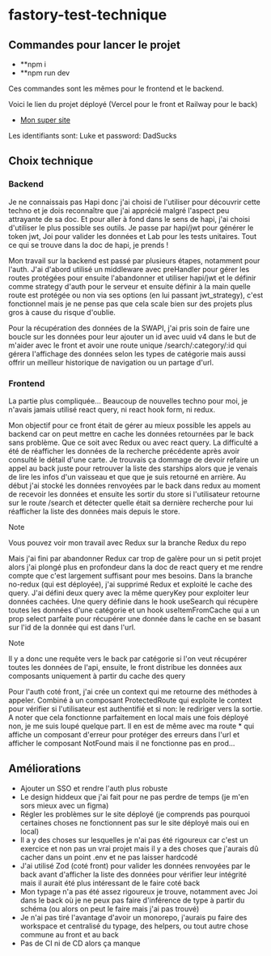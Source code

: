 # fastory-test-technique

## Commandes pour lancer le projet

- **npm i
- **npm run dev 

Ces commandes sont les mêmes pour le frontend et le backend.

Voici le lien du projet déployé (Vercel pour le front et Railway pour le back) 
- [Mon super site](https://frontend-gsn1etfr9-gauthier13s-projects.vercel.app/) 

Les identifiants sont:  Luke et password: DadSucks
## Choix technique

### Backend
Je ne connaissais pas Hapi donc j'ai choisi de l'utiliser pour découvrir cette techno et je dois reconnaître que j'ai apprécié malgré l'aspect peu attrayante de sa doc. Et pour aller à fond dans le sens de hapi, j'ai choisi d'utiliser le plus possible ses outils. Je passe par hapi/jwt pour générer le token jwt, Joi pour valider les données et Lab pour les tests unitaires. Tout ce qui se trouve dans la doc de hapi, je prends !

Mon travail sur la backend est passé par plusieurs étapes, notamment pour l'auth. J'ai d'abord utilisé un middleware avec preHandler pour gérer les routes protégées pour ensuite l'abandonner et utiliser hapi/jwt et le définir comme strategy d'auth pour le serveur et ensuite définir à la main quelle route est protégée ou non via ses options (en lui passant jwt_strategy), c'est fonctionnel mais je ne pense pas que cela scale bien sur des projets plus gros à cause du risque d'oublie.

Pour la récupération des données de la SWAPI, j'ai pris soin de faire une boucle sur les données pour leur ajouter un id avec uuid v4 dans le but de m'aider avec le front et avoir une route unique /search/:category/:id qui gérera l'affichage des données selon les types de catégorie mais aussi offrir un meilleur historique de navigation ou un partage d'url. 

### Frontend
La partie plus compliquée... Beaucoup de nouvelles techno pour moi, je n'avais jamais utilisé react query, ni react hook form, ni redux.

Mon objectif pour ce front était de gérer au mieux possible les appels au backend car on peut mettre en cache les données retournées par le back sans problème. Que ce soit avec Redux ou avec react query. La difficulté a été de réafficher les données de la recherche précédente après avoir consulté le détail d'une carte. Je trouvais ça dommage de devoir refaire un appel au back juste pour retrouver la liste des starships alors que je venais de lire les infos d'un vaisseau et que que je suis retourné en arrière.
Au début j'ai stocké les données renvoyées par le back dans redux au moment de recevoir les données et ensuite les sortir du store si l'utilisateur retourne sur le route /search et détecter quelle était sa dernière recherche pour lui réafficher la liste des données mais depuis le store. 

> [!NOTE]
>  Vous pouvez voir mon travail avec Redux sur la branche Redux du repo  
> 

Mais j'ai fini par abandonner Redux car trop de galère pour un si petit projet alors j'ai plongé plus en profondeur dans la doc de react query et me rendre compte que c'est largement suffisant pour mes besoins. Dans la branche no-redux (qui est déployée), j'ai supprimé Redux et exploité le cache des query. J'ai défini deux query avec la même queryKey pour exploiter leur données cachées. Une query définie dans le hook useSearch qui récupère toutes les données d'une catégorie et un hook useItemFromCache qui a un prop select parfaite pour récupérer une donnée dans le cache en se basant sur l'id de la donnée qui est dans l'url.

> [!NOTE] 
> Il y a donc une requête vers le back par catégorie si l'on veut récupérer toutes les données de l'api, ensuite, le front distribue les données aux composants uniquement à partir du cache des query

Pour l'auth coté front, j'ai crée un context qui me retourne des méthodes à appeler. Combiné à un composant ProtectedRoute qui exploite le context pour vérifier si l'utilisateur est authentifié et si non: le rediriger vers la sortie. A noter que cela fonctionne parfaitement en local mais une fois déployé non, je me suis loupé quelque part. Il en est de même avec ma route * qui affiche un composant d'erreur pour protéger des erreurs dans l'url et afficher le composant NotFound mais il ne fonctionne pas en prod...

## Améliorations

- Ajouter un SSO et rendre l'auth plus robuste
- Le design hiddeux que j'ai fait pour ne pas perdre de temps (je m'en sors mieux avec un figma)
- Régler les problèmes sur le site déployé (je comprends pas pourquoi certaines choses ne fonctionnent pas sur le site déployé mais oui en local)
- Il a y des choses sur lesquelles je n'ai pas été rigoureux car c'est un exercice et non pas un vrai projet mais il y a des choses que j'aurais dû cacher dans un point .env et ne pas laisser hardcodé
- J'ai utilisé Zod (coté front) pour valider les données renvoyées par le back avant d'afficher la liste des données pour vérifier leur intégrité mais il aurait été plus intéressant de le faire coté back 
- Mon typage n'a pas été assez rigoureux je trouve, notamment avec Joi dans le back où je ne peux pas faire d'inférence de type à partir du schéma (ou alors on peut le faire mais j'ai pas trouvé)
- Je n'ai pas tiré l'avantage d'avoir un monorepo, j'aurais pu faire des workspace et centralisé du typage, des helpers, ou tout autre chose commune au front et au back
- Pas de CI ni de CD alors ça manque 

